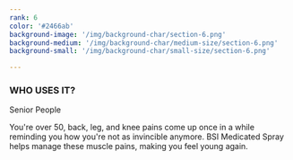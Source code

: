 ```yaml
---
rank: 6
color: '#2466ab'
background-image: '/img/background-char/section-6.png'
background-medium: '/img/background-char/medium-size/section-6.png'
background-small: '/img/background-char/small-size/section-6.png'

---
```


<h3>WHO USES IT?</h3>
<span>Senior People</span>
<p>You're over 50, back, leg, and knee pains come up once in a while reminding you how you're not as invincible anymore. BSI Medicated Spray helps manage these muscle pains, making you feel young again.</p>